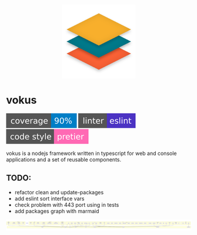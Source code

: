 <p align="center" width="100%">
    <img width="200" src="./doc/logo.png"> 
</p>

# vokus

[![coverage: 90%](./shields/coverage.svg?sanitize=true)](https://github.com/vokus/vokus)
[![linter: eslint](./shields/linter.svg?sanitize=true)](https://github.com/vokus/vokus)
[![code style: prettier](./shields/code-style.svg?sanitize=true)](https://github.com/vokus/vokus)

vokus is a nodejs framework written in typescript for web and console applications and a set of reusable components.

## TODO:

* refactor clean and update-packages
* add eslint sort interface vars
* check problem with 443 port using in tests
* add packages graph with marmaid

<img src="./doc/mmd/dependencies.png"> 
